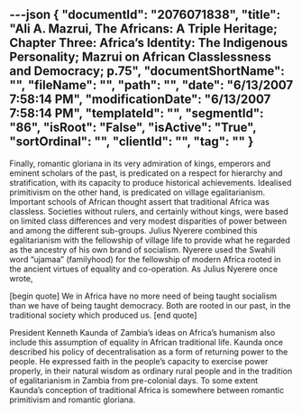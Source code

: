 ---json
{
  "documentId": "2076071838",
  "title": "Ali A. Mazrui, The Africans: A Triple Heritage; Chapter Three: Africa’s Identity: The Indigenous Personality; Mazrui on African Classlessness and Democracy; p.75",
  "documentShortName": "",
  "fileName": "",
  "path": "",
  "date": "6/13/2007 7:58:14 PM",
  "modificationDate": "6/13/2007 7:58:14 PM",
  "templateId": "",
  "segmentId": "86",
  "isRoot": "False",
  "isActive": "True",
  "sortOrdinal": "",
  "clientId": "",
  "tag": ""
}
---

Finally, romantic gloriana in its very admiration of kings, emperors and eminent scholars of the past, is predicated on a respect for hierarchy and stratification, with its capacity to produce historical achievements. Idealised primitivism on the other hand, is predicated on village egalitarianism. Important schools of African thought assert that traditional Africa was classless. Societies without rulers, and certainly without kings, were based on limited class differences and very modest disparities of power between and among the different sub-groups. Julius Nyerere combined this egalitarianism with the fellowship of village life to provide what he regarded as the ancestry of his own brand of socialism. Nyerere used the Swahili word “ujamaa” (familyhood) for the fellowship of modern Africa rooted in the ancient virtues of equality and co-operation. As Julius Nyerere once wrote,

[begin quote]
We in Africa have no more need of being taught socialism than we have of being taught democracy. Both are rooted in our past, in the traditional society which produced us.
[end quote]

President Kenneth Kaunda of Zambia’s ideas on Africa’s humanism also include this assumption of equality in African traditional life. Kaunda once described his policy of decentralisation as a form of returning power to the people. He expressed faith in the people’s capacity to exercise power properly, in their natural wisdom as ordinary rural people and in the tradition of egalitarianism in Zambia from pre-colonial days. To some extent Kaunda’s conception of traditional Africa is somewhere between romantic primitivism and romantic gloriana.
